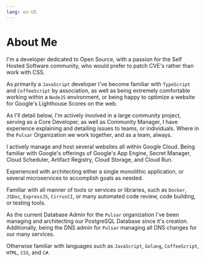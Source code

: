```yaml
---
lang: en-US
---
```


# About Me

I'm a developer dedicated to Open Source, with a passion for the Self Hosted Software community, who would prefer to patch CVE's rather than work with CSS.

As primarily a `JavaScript` developer I've become familiar with `TypeScript` and `CoffeeScript` by association, as well as being extremely comfortable working within a `NodeJS` environment,
or being happy to optimize a website for Google's Lighthouse Scores on the web.

As I'll detail below, I'm actively involved in a large community project, serving as a Core Developer, as well as Community Manager, I have experience explaining and detailing issues to teams, or individuals.
Where in the `Pulsar` Organization we work together, and as a team, always.

I actively manage and host several websites all within Google Cloud. Being familiar with Google's offerings of Google's App Engine, Secret Manager, Cloud Scheduler, Artifact Registry, Cloud Storage, and Cloud Run.

Experienced with architecting either a single monolithic application, or several microservices to accomplish goals as needed.

Familiar with all manner of tools or services or libraries, such as `Docker`, `JSDoc`, `ExpressJS`, `CirrusCI`, or many automated code review, code building, or testing tools.

As the current Database Admin for the `Pulsar` organization I've been managing and architecting our PostgreSQL Database since it's creation.
Additionally, being the DNS admin for `Pulsar` managing all DNS changes for our many services.

Otherwise familiar with languages such as `JavaScript`, `Golang`, `CoffeeScript`, `HTML`, `CSS`, and `C#`.
